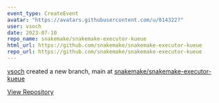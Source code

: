 ```yaml
---
event_type: CreateEvent
avatar: "https://avatars.githubusercontent.com/u/814322?"
user: vsoch
date: 2023-07-10
repo_name: snakemake/snakemake-executor-kueue
html_url: https://github.com/snakemake/snakemake-executor-kueue
repo_url: https://github.com/snakemake/snakemake-executor-kueue
---
```


<a href='https://github.com/vsoch' target='_blank'>vsoch</a> created a new branch, main at <a href='https://github.com/snakemake/snakemake-executor-kueue' target='_blank'>snakemake/snakemake-executor-kueue</a>

<a href='https://github.com/snakemake/snakemake-executor-kueue' target='_blank'>View Repository</a>